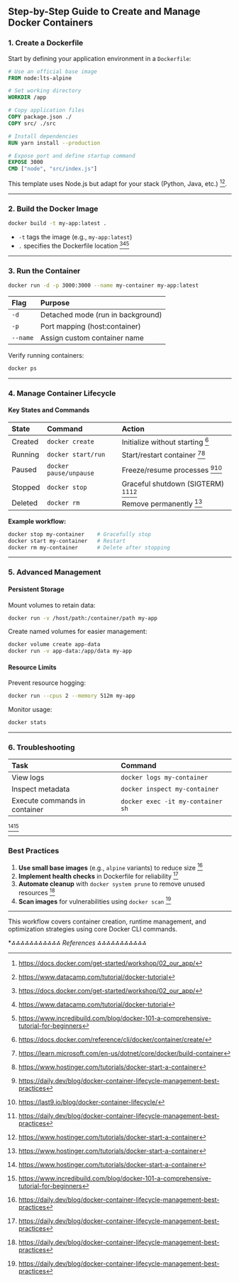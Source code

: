 ## Step-by-Step Guide to Create and Manage Docker Containers

### 1. Create a Dockerfile

Start by defining your application environment in a `Dockerfile`:

```dockerfile
# Use an official base image
FROM node:lts-alpine

# Set working directory
WORKDIR /app

# Copy application files
COPY package.json ./
COPY src/ ./src

# Install dependencies
RUN yarn install --production

# Expose port and define startup command
EXPOSE 3000
CMD ["node", "src/index.js"]
```

This template uses Node.js but adapt for your stack (Python, Java, etc.) [^1][^5].

---

### 2. Build the Docker Image

```bash
docker build -t my-app:latest .
```

- `-t` tags the image (e.g., `my-app:latest`)
- `.` specifies the Dockerfile location [^1][^5][^8]

---

### 3. Run the Container

```bash
docker run -d -p 3000:3000 --name my-container my-app:latest
```

| Flag | Purpose |
| :-- | :-- |
| `-d` | Detached mode (run in background) |
| `-p` | Port mapping (host:container) |
| `--name` | Assign custom container name |

Verify running containers:

```bash
docker ps
```


---

### 4. Manage Container Lifecycle

#### Key States and Commands

| State | Command | Action |
| :-- | :-- | :-- |
| Created | `docker create` | Initialize without starting [^6] |
| Running | `docker start/run` | Start/restart container [^2][^7] |
| Paused | `docker pause/unpause` | Freeze/resume processes [^3][^4] |
| Stopped | `docker stop` | Graceful shutdown (SIGTERM) [^3][^7] |
| Deleted | `docker rm` | Remove permanently [^7] |

**Example workflow:**

```bash
docker stop my-container    # Gracefully stop
docker start my-container   # Restart
docker rm my-container      # Delete after stopping
```


---

### 5. Advanced Management

#### Persistent Storage

Mount volumes to retain data:

```bash
docker run -v /host/path:/container/path my-app
```

Create named volumes for easier management:

```bash
docker volume create app-data
docker run -v app-data:/app/data my-app
```


#### Resource Limits

Prevent resource hogging:

```bash
docker run --cpus 2 --memory 512m my-app
```

Monitor usage:

```bash
docker stats
```


---

### 6. Troubleshooting

| Task | Command |
| :-- | :-- |
| View logs | `docker logs my-container` |
| Inspect metadata | `docker inspect my-container` |
| Execute commands in container | `docker exec -it my-container sh` |

[^7][^8]

---

### Best Practices

1. **Use small base images** (e.g., `alpine` variants) to reduce size [^3]
2. **Implement health checks** in Dockerfile for reliability [^3]
3. **Automate cleanup** with `docker system prune` to remove unused resources [^3]
4. **Scan images** for vulnerabilities using `docker scan` [^3]

---

This workflow covers container creation, runtime management, and optimization strategies using core Docker CLI commands.

**⁂⁂⁂⁂⁂⁂⁂⁂⁂⁂⁂ References *⁂⁂⁂⁂⁂⁂⁂⁂⁂⁂⁂**

[^1]: https://docs.docker.com/get-started/workshop/02_our_app/

[^2]: https://learn.microsoft.com/en-us/dotnet/core/docker/build-container

[^3]: https://daily.dev/blog/docker-container-lifecycle-management-best-practices

[^4]: https://last9.io/blog/docker-container-lifecycle/

[^5]: https://www.datacamp.com/tutorial/docker-tutorial

[^6]: https://docs.docker.com/reference/cli/docker/container/create/

[^7]: https://www.hostinger.com/tutorials/docker-start-a-container

[^8]: https://www.incredibuild.com/blog/docker-101-a-comprehensive-tutorial-for-beginners

[^9]: https://dontpaniclabs.com/blog/post/2024/01/18/creating-and-running-a-docker-container-a-step-by-step-guide/

[^10]: https://labex.io/tutorials/docker-how-to-create-and-manage-docker-containers-quickly-392600

